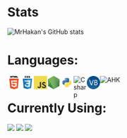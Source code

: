 # Stats

![MrHakan's GitHub stats](https://github-readme-stats.vercel.app/api?username=MrHakan&theme=dark&show_icons=true)


# Languages:

<img align="left" alt="HTML5" width="30px" src="https://raw.githubusercontent.com/github/explore/main/topics/html/html.png" />
<img align="left" alt="CSS3" width="30px" src="https://raw.githubusercontent.com/github/explore/main/topics/css/css.png" />
<img align="left" alt="JavaScript" width="30px" src="https://raw.githubusercontent.com/github/explore/main/topics/javascript/javascript.png" />
<img align="left" alt="Node.js" width="30px" src="https://raw.githubusercontent.com/github/explore/main/topics/nodejs/nodejs.png" />
<img align="left" alt="Python" width="30px" src="https://raw.githubusercontent.com/github/explore/main/topics/python/python.png" />
<img align="left" alt="Csharp" width="30px" src="https://cdn.icon-icons.com/icons2/2415/PNG/512/csharp_original_logo_icon_146578.png" />
<img align="left" alt="VisualBasic" width="30px" src="https://raw.githubusercontent.com/github/explore/main/topics/visual-basic/visual-basic.png" />
<img align="" alt="AHK" width="30px" src="https://i.imgur.com/tjPOPhB.png" />
<br />

# Currently Using: 
![](https://img.shields.io/badge/Code-JavaScript-informational?style=flat&logo=JavaScript&logoColor=white&color=2bbc8a)
![](https://img.shields.io/badge/Code-CSharp-informational?style=flat&logo=CSharp&logoColor=white&color=2bbc8a)
![](https://img.shields.io/badge/Engine-Unity-informational?style=flat&logo=Unity&logoColor=white&color=2bbc8a)
